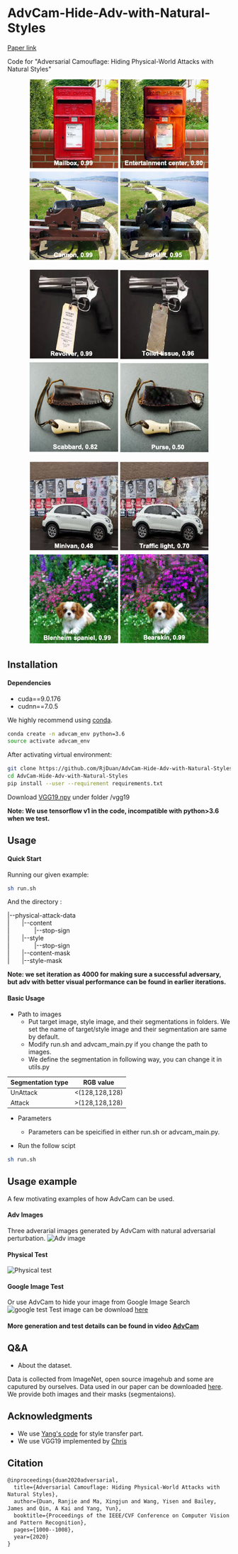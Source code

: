 # AdvCam-Hide-Adv-with-Natural-Styles 
[Paper link](https://arxiv.org/abs/2003.08757)

Code for "Adversarial Camouflage: Hiding Physical-World Attacks with Natural Styles"
<p align='center'>
  <img src='results/1-1.png' width='200'/>
  <img src='results/1-2.png' width='200'/>
  <img src='results/3-1.png' width='200'/>
  <img src='results/3-2.png' width='200'/>
</p>
<p align='center'>
  <img src='results/4-1.png' width='200'/>
  <img src='results/4-2.png' width='200'/>
  <img src='results/5-1.png' width='200'/>
  <img src='results/5-2.png' width='200'/>
</p>
<p align='center'>
  <img src='results/6-1.png' width='200'/>
  <img src='results/6-2.png' width='200'/>
  <img src='results/7-1.png' width='200'/>
  <img src='results/7-2.png' width='200'/>
</p>

## Installation

#### Dependencies
* cuda==9.0.176
* cudnn==7.0.5

We highly recommend using [conda](https://www.anaconda.com/distribution/).
```sh
conda create -n advcam_env python=3.6
source activate advcam_env
```
After activating virtual environment:
```sh
git clone https://github.com/RjDuan/AdvCam-Hide-Adv-with-Natural-Styles
cd AdvCam-Hide-Adv-with-Natural-Styles
pip install --user --requirement requirements.txt
```
Download [VGG19.npy](https://mega.nz/#!xZ8glS6J!MAnE91ND_WyfZ_8mvkuSa2YcA7q-1ehfSm-Q1fxOvvs) under folder /vgg19

**Note: We use tensorflow v1 in the code, incompatible with python>3.6 when we test.**

## Usage
#### Quick Start
Running our given example:
```sh
sh run.sh
```
And the directory :

|--physical-attack-data	<br/>
|&emsp;&emsp;|--content	<br/>
|&emsp;&emsp;&emsp;&emsp;|--stop-sign	<br/>
|&emsp;&emsp;|--style	<br/>
|&emsp;&emsp;&emsp;&emsp;|--stop-sign	<br/>
|&emsp;&emsp;|--content-mask	<br/>
|&emsp;&emsp;|--style-mask	<br/>
  
**Note: we set iteration as 4000 for making sure a successful adversary, but adv with better visual performance can be found in earlier iterations.**

#### Basic Usage
* Path to images
  * Put target image, style image, and their segmentations in folders. We set the name of target/style image and their segmentation are same by default. 
  * Modify run.sh and advcam_main.py if you change the path to images.
  * We define the segmentation in following way, you can change it in utils.py

Segmentation type | RGB value
------------ | -------------
UnAttack | <(128,128,128)
Attack | >(128,128,128)

* Parameters
  * Parameters can be speicified in either run.sh or advcam_main.py.

* Run the follow scipt
```sh
sh run.sh
```
## Usage example

A few motivating examples of how AdvCam can be used. 

#### Adv Images
Three adverarial images generated by AdvCam with natural adversarial perturbation.
![Adv image](https://github.com/RjDuan/AdvCam-Hide-Adv-with-Natural-Styles/blob/master/results/adv_group.png)
#### Physical Test
![Physical test](https://github.com/RjDuan/AdvCam-Hide-Adv-with-Natural-Styles/blob/master/results/AdvCam-gif2.gif)
#### Google Image Test
Or use AdvCam to hide your image from Google Image Search
![google test](https://github.com/RjDuan/AdvCam-Hide-Adv-with-Natural-Styles/blob/master/results/google_result.jpg)
Test image can be download [here](https://github.com/RjDuan/AdvCam-Hide-Adv-with-Natural-Styles/blob/master/results/pikachu.jpg)

#### More generation and test details can be found in video [AdvCam](https://www.youtube.com/watch?v=gk3NHY_gpvg)

## Q&A
* About the dataset.

Data is collected from ImageNet, open source imagehub and some are caputured by ourselves. Data used in our paper can be downloaded [here](https://drive.google.com/file/d/1K5bHwPOcKtteArafYoqzpW1FGzF_ZLYT/view?usp=sharing). We provide both images and their masks (segmentaions).

## Acknowledgments
* We use [Yang's code](https://github.com/LouieYang/deep-photo-styletransfer-tf) for style transfer part.
* We use VGG19 implemented by [Chris](https://github.com/machrisaa/tensorflow-vgg)

## Citation
```
@inproceedings{duan2020adversarial,
  title={Adversarial Camouflage: Hiding Physical-World Attacks with Natural Styles},
  author={Duan, Ranjie and Ma, Xingjun and Wang, Yisen and Bailey, James and Qin, A Kai and Yang, Yun},
  booktitle={Proceedings of the IEEE/CVF Conference on Computer Vision and Pattern Recognition},
  pages={1000--1008},
  year={2020}
}
```

